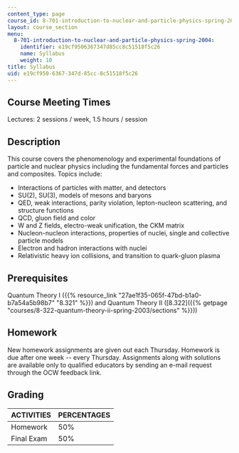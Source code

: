 ```yaml
---
content_type: page
course_id: 8-701-introduction-to-nuclear-and-particle-physics-spring-2004
layout: course_section
menu:
  8-701-introduction-to-nuclear-and-particle-physics-spring-2004:
    identifier: e19cf9506367347d85cc8c51518f5c26
    name: Syllabus
    weight: 10
title: Syllabus
uid: e19cf950-6367-347d-85cc-8c51518f5c26
---
```


Course Meeting Times
--------------------

Lectures: 2 sessions / week, 1.5 hours / session

Description
-----------

This course covers the phenomenology and experimental foundations of particle and nuclear physics including the fundamental forces and particles and composites. Topics include:

*   Interactions of particles with matter, and detectors
*   SU(2), SU(3), models of mesons and baryons
*   QED, weak interactions, parity violation, lepton-nucleon scattering, and structure functions
*   QCD, gluon field and color
*   W and Z fields, electro-weak unification, the CKM matrix
*   Nucleon-nucleon interactions, properties of nuclei, single and collective particle models
*   Electron and hadron interactions with nuclei
*   Relativistic heavy ion collisions, and transition to quark-gluon plasma

Prerequisites
-------------

Quantum Theory I ({{% resource_link "27ae1f35-065f-47bd-b1a0-b7a54a5b98b7" "8.321" %}}) and Quantum Theory II ([8.322]({{% getpage "courses/8-322-quantum-theory-ii-spring-2003/sections" %}}))

Homework
--------

New homework assignments are given out each Thursday. Homework is due after one week -- every Thursday. Assignments along with solutions are available only to qualified educators by sending an e-mail request through the OCW feedback link.

Grading
-------

| ACTIVITIES | PERCENTAGES |
| --- | --- |
| Homework | 50% |
| Final Exam | 50%